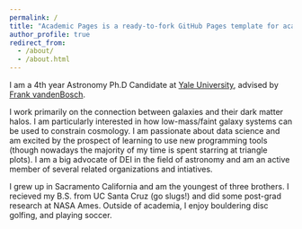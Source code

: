 ```yaml
---
permalink: /
title: "Academic Pages is a ready-to-fork GitHub Pages template for academic personal websites"
author_profile: true
redirect_from: 
  - /about/
  - /about.html
---
```


I am a 4th year Astronomy Ph.D Candidate at [Yale University](https://astronomy.yale.edu/), advised by [Frank vandenBosch](https://campuspress.yale.edu/vdbosch/). 

I work primarily on the connection between galaxies and their dark matter halos. I am particularly interested in how low-mass/faint galaxy systems can be used to constrain cosmology. I am passionate about data science and am excited by the prospect of learning to use new programming tools (though nowadays the majority of my time is spent starring at triangle plots). I am a big advocate of DEI in the field of astronomy and am an active member of several related organizations and intiatives. 

 I grew up in Sacramento California and am the youngest of three brothers. I recieved my B.S. from UC Santa Cruz (go slugs!) and did some post-grad research at NASA Ames.
Outside of academia, I enjoy bouldering disc golfing, and playing soccer. 

